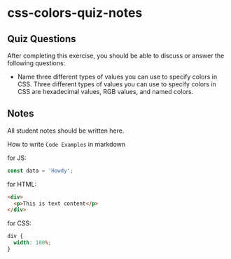 # css-colors-quiz-notes

## Quiz Questions

After completing this exercise, you should be able to discuss or answer the following questions:

- Name three different types of values you can use to specify colors in CSS.
  Three different types of values you can use to specify colors in CSS are hexadecimal values, RGB values, and named colors.

## Notes

All student notes should be written here.

How to write `Code Examples` in markdown

for JS:

```javascript
const data = 'Howdy';
```

for HTML:

```html
<div>
  <p>This is text content</p>
</div>
```

for CSS:

```css
div {
  width: 100%;
}
```
